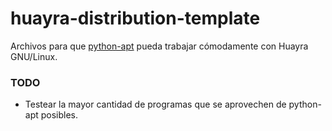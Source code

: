 # huayra-distribution-template

Archivos para que [python-apt](https://salsa.debian.org/apt-team/python-apt)
pueda trabajar cómodamente con Huayra GNU/Linux.

### TODO

* Testear la mayor cantidad de programas que se aprovechen de
  python-apt posibles.

